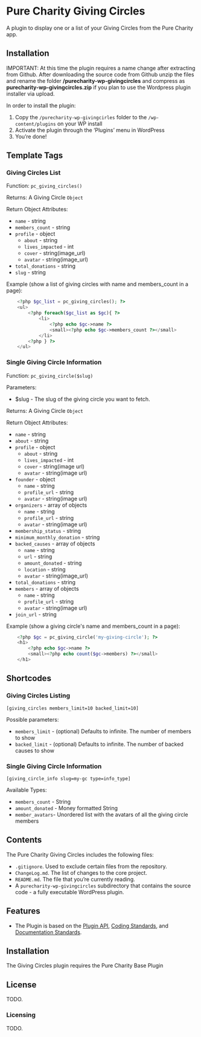 # Pure Charity Giving Circles

A plugin to display one or a list of your Giving Circles from the Pure Charity app.

## Installation

IMPORTANT:  At this time the plugin requires a name change after extracting from Github.  After downloading the source code from Github unzip the files and rename the folder **/purecharity-wp-givingcircles** and compress as **purecharity-wp-givingcircles.zip** if you plan to use the Wordpress plugin installer via upload.   

In order to install the plugin:

1. Copy the `/purecharity-wp-givingcirles` folder to the `/wp-content/plugins` on your WP install
2. Activate the plugin through the ‘Plugins’ menu in WordPress
3. You’re done!

## Template Tags

### Giving Circles List

Function: 
`pc_giving_circles()`

Returns:
A Giving Circle `Object`

Return Object Attributes:
* `name` - string
* `members_count` - string
* `profile` - object
	* `about` - string
	* `lives_impacted` - int
	* `cover` - string(image_url)
	* `avatar` - string(image_url)
* `total_donations` - string
* `slug` - string

Example (show a list of giving circles with name and members_count in a page):

```php
	<?php $gc_list = pc_giving_circles(); ?>
	<ul>
		<?php foreach($gc_list as $gc){ ?>
			<li>	
				<?php echo $gc->name ?>
				<small><?php echo $gc->members_count ?></small>
			</li>
		<?php } ?>
	</ul>
```

### Single Giving Circle Information

Function: 
`pc_giving_circle($slug)`

Parameters:
* $slug - The slug of the giving circle you want to fetch.

Returns:
A Giving Circle `Object`

Return Object Attributes:
* `name` - string
* `about` - string
* `profile` - object
	* `about` - string
	* `lives_impacted` - int
	* `cover` - string(image url)
	* `avatar` - string(image url)
* `founder` - object
	* `name` - string
	* `profile_url` - string
	* `avatar` - string(image url)
* `organizers` - array of objects
	* `name` - string
	* `profile_url` - string
	* `avatar` - string(image url)
* `membership_status` - string
* `minimum_monthly_donation` - string
* `backed_causes` - array of objects
	* `name` - string
	* `url` - string
	* `amount_donated` - string
	* `location` - string
	* `avatar` - string(image_url)
* `total_donations` - string
* `members` - array of objects
	* `name` - string
	* `profile_url` - string
	* `avatar` - string(image url)
* `join_url` - string

Example (show a giving circle's name and members_count in a page):

```php
	<?php $gc = pc_giving_circle('my-giving-circle'); ?>
	<h1>	
		<?php echo $gc->name ?>
		<small><?php echo count($gc->members) ?></small>
	</h1>
```

## Shortcodes

### Giving Circles Listing

`[giving_circles members_limit=10 backed_limit=10]`

Possible parameters:
* `members_limit` - (optional) Defaults to infinite. The number of members to show
* `backed_limit` - (optional) Defaults to infinite. The number of backed causes to show

### Single Giving Circle Information

`[giving_circle_info slug=my-gc type=info_type]`

Available Types:

* `members_count` - String
* `amount_donated` - Money formatted String
* `member_avatars`- Unordered list with the avatars of all the giving circle members


## Contents

The Pure Charity Giving Circles includes the following files:

* `.gitignore`. Used to exclude certain files from the repository.
* `ChangeLog.md`. The list of changes to the core project.
* `README.md`. The file that you’re currently reading.
* A `purecharity-wp-givingcircles` subdirectory that contains the source code - a fully executable WordPress plugin.

## Features

* The Plugin is based on the [Plugin API](http://codex.wordpress.org/Plugin_API), [Coding Standards](http://codex.wordpress.org/WordPress_Coding_Standards), and [Documentation Standards](http://make.wordpress.org/core/handbook/inline-documentation-standards/php-documentation-standards/).

## Installation

The Giving Circles plugin requires the Pure Charity Base Plugin

## License

TODO.

### Licensing

TODO.
